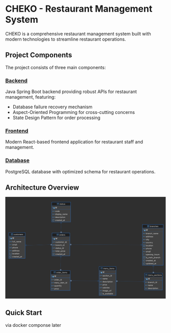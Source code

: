 # CHEKO - Restaurant Management System

CHEKO is a comprehensive restaurant management system built with modern technologies to streamline restaurant operations.

## Project Components

The project consists of three main components:

### [Backend](Backend/README.md)

Java Spring Boot backend providing robust APIs for restaurant management, featuring:
- Database failure recovery mechanism
- Aspect-Oriented Programming for cross-cutting concerns
- State Design Pattern for order processing

### [Frontend](Frontend/README.md)

Modern React-based frontend application for restaurant staff and management.

### [Database](DB/README.md)

PostgreSQL database with optimized schema for restaurant operations.

## Architecture Overview

![Database Schema](DB/Schema%20screenshot.png)

## Quick Start

via docker componse later
